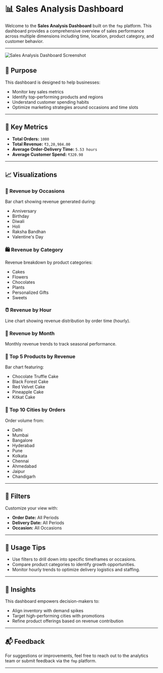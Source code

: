 # 📊 Sales Analysis Dashboard

Welcome to the **Sales Analysis Dashboard** built on the `fmp` platform. This dashboard provides a comprehensive overview of sales performance across multiple dimensions including time, location, product category, and customer behavior.

---

![Sales Analysis Dashboard Screenshot](C:\Users\HP\OneDrive\Desktop\FNP---Excel-Project)



## 🚀 Purpose

This dashboard is designed to help businesses:
- Monitor key sales metrics
- Identify top-performing products and regions
- Understand customer spending habits
- Optimize marketing strategies around occasions and time slots

---

## 📌 Key Metrics

- **Total Orders:** `1000`
- **Total Revenue:** `₹3,20,984.00`
- **Average Order-Delivery Time:** `5.53 hours`
- **Average Customer Spend:** `₹320.98`

---

## 📈 Visualizations

### 🎉 Revenue by Occasions
Bar chart showing revenue generated during:
- Anniversary
- Birthday
- Diwali
- Holi
- Raksha Bandhan
- Valentine's Day

### 🛍️ Revenue by Category
Revenue breakdown by product categories:
- Cakes
- Flowers
- Chocolates
- Plants
- Personalized Gifts
- Sweets

### ⏰ Revenue by Hour
Line chart showing revenue distribution by order time (hourly).

### 📅 Revenue by Month
Monthly revenue trends to track seasonal performance.

### 🍰 Top 5 Products by Revenue
Bar chart featuring:
- Chocolate Truffle Cake
- Black Forest Cake
- Red Velvet Cake
- Pineapple Cake
- Kitkat Cake

### 🌆 Top 10 Cities by Orders
Order volume from:
- Delhi
- Mumbai
- Bangalore
- Hyderabad
- Pune
- Kolkata
- Chennai
- Ahmedabad
- Jaipur
- Chandigarh

---

## 🧰 Filters

Customize your view with:
- **Order Date:** All Periods
- **Delivery Date:** All Periods
- **Occasion:** All Occasions

---

## 📎 Usage Tips

- Use filters to drill down into specific timeframes or occasions.
- Compare product categories to identify growth opportunities.
- Monitor hourly trends to optimize delivery logistics and staffing.

---

## 🧠 Insights

This dashboard empowers decision-makers to:
- Align inventory with demand spikes
- Target high-performing cities with promotions
- Refine product offerings based on revenue contribution

---

## 📬 Feedback

For suggestions or improvements, feel free to reach out to the analytics team or submit feedback via the `fmp` platform.

---

